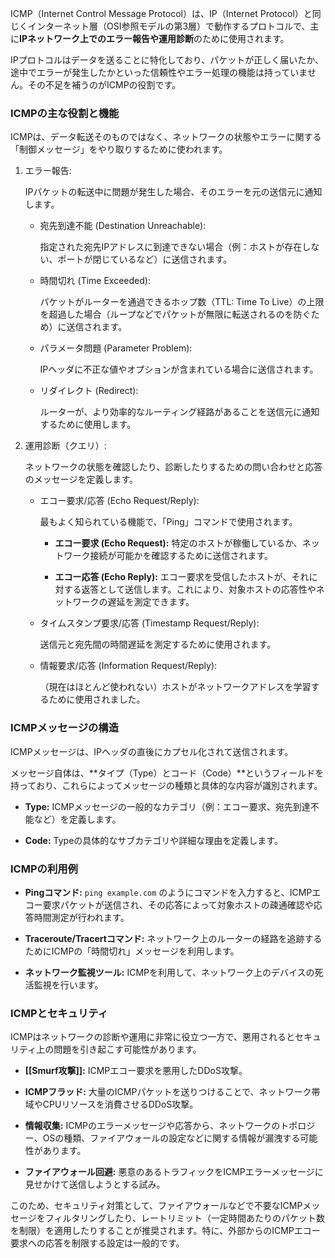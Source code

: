 ICMP（Internet Control Message Protocol）は、IP（Internet Protocol）と同じくインターネット層（OSI参照モデルの第3層）で動作するプロトコルで、主に**IPネットワーク上でのエラー報告や運用診断**のために使用されます。

IPプロトコルはデータを送ることに特化しており、パケットが正しく届いたか、途中でエラーが発生したかといった信頼性やエラー処理の機能は持っていません。その不足を補うのがICMPの役割です。

### ICMPの主な役割と機能

ICMPは、データ転送そのものではなく、ネットワークの状態やエラーに関する「制御メッセージ」をやり取りするために使われます。

1. エラー報告:
    
    IPパケットの転送中に問題が発生した場合、そのエラーを元の送信元に通知します。
    
    - 宛先到達不能 (Destination Unreachable):
        
        指定された宛先IPアドレスに到達できない場合（例：ホストが存在しない、ポートが閉じているなど）に送信されます。
        
    - 時間切れ (Time Exceeded):
        
        パケットがルーターを通過できるホップ数（TTL: Time To Live）の上限を超過した場合（ループなどでパケットが無限に転送されるのを防ぐため）に送信されます。
        
    - パラメータ問題 (Parameter Problem):
        
        IPヘッダに不正な値やオプションが含まれている場合に送信されます。
        
    - リダイレクト (Redirect):
        
        ルーターが、より効率的なルーティング経路があることを送信元に通知するために使用します。
        
2. 運用診断（クエリ）:
    
    ネットワークの状態を確認したり、診断したりするための問い合わせと応答のメッセージを定義します。
    
    - エコー要求/応答 (Echo Request/Reply):
        
        最もよく知られている機能で、「Ping」コマンドで使用されます。
        
        - **エコー要求 (Echo Request):** 特定のホストが稼働しているか、ネットワーク接続が可能かを確認するために送信されます。
            
        - **エコー応答 (Echo Reply):** エコー要求を受信したホストが、それに対する返答として送信します。これにより、対象ホストの応答性やネットワークの遅延を測定できます。
            
    - タイムスタンプ要求/応答 (Timestamp Request/Reply):
        
        送信元と宛先間の時間遅延を測定するために使用されます。
        
    - 情報要求/応答 (Information Request/Reply):
        
        （現在はほとんど使われない）ホストがネットワークアドレスを学習するために使用されました。
        

### ICMPメッセージの構造

ICMPメッセージは、IPヘッダの直後にカプセル化されて送信されます。

メッセージ自体は、**タイプ（Type）とコード（Code）**というフィールドを持っており、これらによってメッセージの種類と具体的な内容が識別されます。

- **Type:** ICMPメッセージの一般的なカテゴリ（例：エコー要求、宛先到達不能など）を定義します。
    
- **Code:** Typeの具体的なサブカテゴリや詳細な理由を定義します。
    

### ICMPの利用例

- **Pingコマンド:** `ping example.com` のようにコマンドを入力すると、ICMPエコー要求パケットが送信され、その応答によって対象ホストの疎通確認や応答時間測定が行われます。
    
- **Traceroute/Tracertコマンド:** ネットワーク上のルーターの経路を追跡するためにICMPの「時間切れ」メッセージを利用します。
    
- **ネットワーク監視ツール:** ICMPを利用して、ネットワーク上のデバイスの死活監視を行います。
    

### ICMPとセキュリティ

ICMPはネットワークの診断や運用に非常に役立つ一方で、悪用されるとセキュリティ上の問題を引き起こす可能性があります。

- **[[Smurf攻撃]]:** ICMPエコー要求を悪用したDDoS攻撃。
    
- **ICMPフラッド:** 大量のICMPパケットを送りつけることで、ネットワーク帯域やCPUリソースを消費させるDDoS攻撃。
    
- **情報収集:** ICMPのエラーメッセージや応答から、ネットワークのトポロジー、OSの種類、ファイアウォールの設定などに関する情報が漏洩する可能性があります。
    
- **ファイアウォール回避:** 悪意のあるトラフィックをICMPエラーメッセージに見せかけて送信しようとする試み。
    

このため、セキュリティ対策として、ファイアウォールなどで不要なICMPメッセージをフィルタリングしたり、レートリミット（一定時間あたりのパケット数を制限）を適用したりすることが推奨されます。特に、外部からのICMPエコー要求への応答を制限する設定は一般的です。